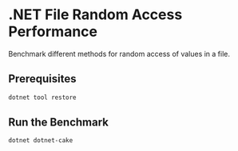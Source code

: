 # .NET File Random Access Performance

Benchmark different methods for random access of values in a file.

## Prerequisites

```powershell
dotnet tool restore
```

## Run the Benchmark
```powershell
dotnet dotnet-cake
```
